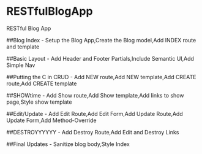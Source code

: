 # RESTfulBlogApp
RESTful Blog App

##Blog Index - Setup the Blog App,Create the Blog model,Add INDEX route and template

##Basic Layout - Add Header and Footer Partials,Include Semantic UI,Add Simple Nav

##Putting the C in CRUD - Add NEW route,Add NEW template,Add CREATE route,Add CREATE template

##SHOWtime - Add Show route,Add Show template,Add links to show page,Style show template

##Edit/Update - Add Edit Route,Add Edit Form,Add Update Route,Add Update Form,Add Method-Override

##DESTROYYYYYY - Add Destroy Route,Add Edit and Destroy Links

##Final Updates - Sanitize blog body,Style Index
